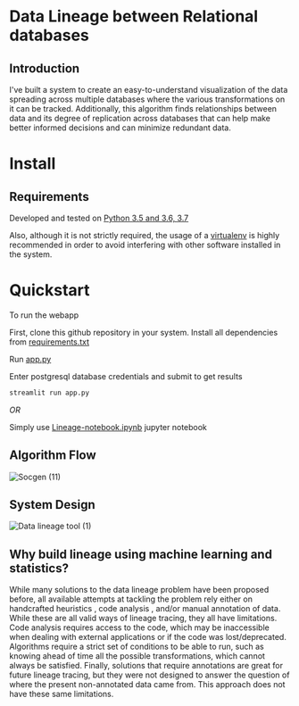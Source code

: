 # Data Lineage between Relational databases

## Introduction

I've built a system to create an easy-to-understand visualization of the data spreading across multiple databases where the various transformations on it can be tracked. Additionally, this algorithm finds relationships between data and its degree of replication across databases that can help make better informed decisions and can minimize redundant data.


# Install

## Requirements

Developed and tested on [Python 3.5 and 3.6, 3.7](https://www.python.org/downloads/)

Also, although it is not strictly required, the usage of a [virtualenv](
https://virtualenv.pypa.io/en/latest/) is highly recommended in order to avoid
interfering with other software installed in the system.

# Quickstart

To run the webapp

First, clone this github repository in your system.
Install all dependencies from [requirements.txt](https://github.com/Aayushmittalwebpage/Data-lineage-between-databases-app/blob/main/requirements.txt)

Run [app.py](https://github.com/Aayushmittalwebpage/Data-lineage-between-databases-app/blob/main/app.py)

Enter postgresql database credentials and submit to get results

```bash
streamlit run app.py
```

*OR*

Simply use [Lineage-notebook.ipynb](https://github.com/Aayushmittalwebpage/Data-lineage-between-databases-app/blob/main/Lineage-notebook.ipynb) jupyter notebook


## Algorithm Flow

![Socgen (11)](https://user-images.githubusercontent.com/39221704/125185508-d1c50100-e242-11eb-9746-a9a7dd8ad257.png)

## System Design

![Data lineage tool (1)](https://user-images.githubusercontent.com/39221704/125185556-2c5e5d00-e243-11eb-99be-ab200fb17a5f.jpeg)



## Why build lineage using machine learning and statistics?
While many solutions to the data lineage problem have been proposed before, all available attempts at tackling the problem rely either on handcrafted heuristics , code analysis , and/or manual annotation of data. While these are all valid ways of lineage tracing, they all have limitations. Code analysis requires access to the code, which may be inaccessible when dealing with external applications or if the code was lost/deprecated. Algorithms require a strict set of conditions to be able to run, such as knowing ahead of time all the possible transformations, which cannot always be satisfied. Finally, solutions that require annotations are great for future lineage tracing, but they were not designed to answer the question of where the present non-annotated data came from. This approach does not have these same limitations.


